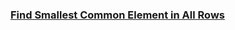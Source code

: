### [Find Smallest Common Element in All Rows](https://leetcode.com/problems/find-smallest-common-element-in-all-rows)

